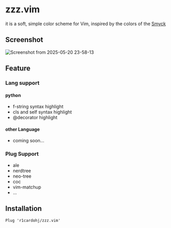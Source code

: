 # zzz.vim

it is a soft, simple color scheme for Vim, inspired by the colors of the [Smyck](https://github.com/hukl/Smyck-Color-Scheme)

## Screenshot

![Screenshot from 2025-05-20 23-58-13](https://github.com/user-attachments/assets/594e60aa-b62e-47fc-8727-519aa62dd9b0)

## Feature

### Lang support

#### python

* f-string syntax highlight
* cls and self syntax highlight
* @decorator highlight

#### other Language

* coming soon...

### Plug Support

* ale
* nerdtree
* neo-tree
* coc
* vim-matchup
* ...

## Installation

```vim
Plug 'r1cardohj/zzz.vim'
```
